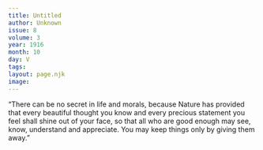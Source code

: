 ```yaml
---
title: Untitled
author: Unknown
issue: 8
volume: 3
year: 1916
month: 10
day: V
tags:
layout: page.njk
image:
---
```

“There can be no secret in life and morals, because Nature has provided that every beautiful thought you know and every precious statement you feel shall shine out of your face, so that all who are good enough may see, know, understand and appreciate. You may keep things only by giving them away.” 




